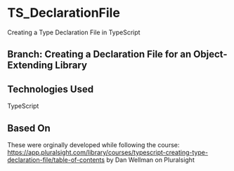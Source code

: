 # TS_DeclarationFile
Creating a Type Declaration File in TypeScript

## Branch: Creating a Declaration File for an Object-Extending Library

## Technologies Used
TypeScript

## Based On
These were orginally developed while following the course: https://app.pluralsight.com/library/courses/typescript-creating-type-declaration-file/table-of-contents by Dan Wellman on Pluralsight

